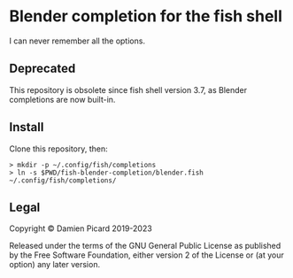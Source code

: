 # Blender completion for the fish shell

I can never remember all the options.

## Deprecated

This repository is obsolete since fish shell version 3.7, as Blender
completions are now built-in.

## Install

Clone this repository, then:

```fish
> mkdir -p ~/.config/fish/completions
> ln -s $PWD/fish-blender-completion/blender.fish ~/.config/fish/completions/
```

## Legal
Copyright © Damien Picard 2019-2023

Released under the terms of the GNU General Public License as
published by the Free Software Foundation, either version 2 of the
License or (at your option) any later version.
